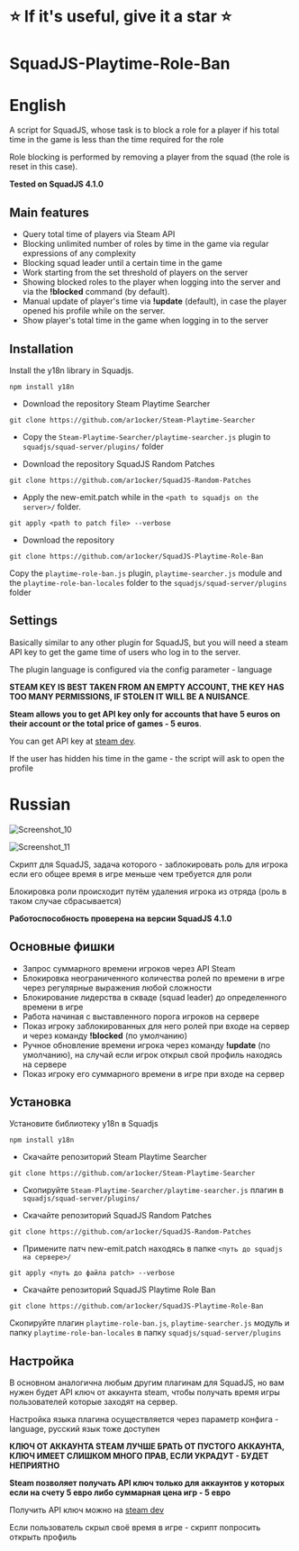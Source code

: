 # ⭐ If it's useful, give it a star ⭐

# SquadJS-Playtime-Role-Ban

# English

A script for SquadJS, whose task is to block a role for a player if his total time in the game is less than the time required for the role

Role blocking is performed by removing a player from the squad (the role is reset in this case).

**Tested on SquadJS 4.1.0**

## Main features

- Query total time of players via Steam API
- Blocking unlimited number of roles by time in the game via regular expressions of any complexity
- Blocking squad leader until a certain time in the game
- Work starting from the set threshold of players on the server
- Showing blocked roles to the player when logging into the server and via the **!blocked** command (by default).
- Manual update of player's time via **!update** (default), in case the player opened his profile while on the server.
- Show player's total time in the game when logging in to the server

## Installation

Install the y18n library in Squadjs.

```
npm install y18n
```

- Download the repository Steam Playtime Searcher

```
git clone https://github.com/ar1ocker/Steam-Playtime-Searcher
```

- Copy the `Steam-Playtime-Searcher/playtime-searcher.js` plugin to `squadjs/squad-server/plugins/` folder

- Download the repository SquadJS Random Patches

```
git clone https://github.com/ar1ocker/SquadJS-Random-Patches
```

- Apply the new-emit.patch while in the `<path to squadjs on the server>/` folder.

```
git apply <path to patch file> --verbose
```

- Download the repository

```
git clone https://github.com/ar1ocker/SquadJS-Playtime-Role-Ban
```

Copy the `playtime-role-ban.js` plugin, `playtime-searcher.js` module and the `playtime-role-ban-locales` folder to the `squadjs/squad-server/plugins` folder

## Settings

Basically similar to any other plugin for SquadJS, but you will need a steam API key to get the game time of users who log in to the server.

The plugin language is configured via the config parameter - language

**STEAM KEY IS BEST TAKEN FROM AN EMPTY ACCOUNT, THE KEY HAS TOO MANY PERMISSIONS, IF STOLEN IT WILL BE A NUISANCE**.

**Steam allows you to get API key only for accounts that have 5 euros on their account or the total price of games - 5 euros**.

You can get API key at [steam dev](https://steamcommunity.com/dev/apikey).

If the user has hidden his time in the game - the script will ask to open the profile

# Russian

![Screenshot_10](https://github.com/user-attachments/assets/97f94820-555e-4635-9fd8-cbdf1e71cbe5)

![Screenshot_11](https://github.com/user-attachments/assets/be61deb1-b67f-4a08-94a7-f88d201efb3e)

Скрипт для SquadJS, задача которого - заблокировать роль для игрока если его общее время в игре меньше чем требуется для роли

Блокировка роли происходит путём удаления игрока из отряда (роль в таком случае сбрасывается)

**Работоспособность проверена на версии SquadJS 4.1.0**

## Основные фишки

- Запрос суммарного времени игроков через API Steam
- Блокировка неограниченного количества ролей по времени в игре через регулярные выражения любой сложности
- Блокирование лидерства в скваде (squad leader) до определенного времени в игре
- Работа начиная с выставленного порога игроков на сервере
- Показ игроку заблокированных для него ролей при входе на сервер и через команду **!blocked** (по умолчанию)
- Ручное обновление времени игрока через команду **!update** (по умолчанию), на случай если игрок открыл свой профиль находясь на сервере
- Показ игроку его суммарного времени в игре при входе на сервер

## Установка

Установите библиотеку y18n в Squadjs

```
npm install y18n
```

- Скачайте репозиторий Steam Playtime Searcher

```
git clone https://github.com/ar1ocker/Steam-Playtime-Searcher
```

- Скопируйте `Steam-Playtime-Searcher/playtime-searcher.js` плагин в `squadjs/squad-server/plugins/`

- Скачайте репозиторий SquadJS Random Patches

```
git clone https://github.com/ar1ocker/SquadJS-Random-Patches
```

- Примените патч new-emit.patch находясь в папке `<путь до squadjs на сервере>/`

```
git apply <путь до файла patch> --verbose
```

- Скачайте репозиторий SquadJS Playtime Role Ban

```
git clone https://github.com/ar1ocker/SquadJS-Playtime-Role-Ban
```

Скопируйте плагин `playtime-role-ban.js`, `playtime-searcher.js` модуль и папку `playtime-role-ban-locales` в папку `squadjs/squad-server/plugins`

## Настройка

В основном аналогична любым другим плагинам для SquadJS, но вам нужен будет API ключ от аккаунта steam, чтобы получать время игры пользователей которые заходят на сервер.

Настройка языка плагина осуществляется через параметр конфига - language, русский язык тоже доступен

**КЛЮЧ ОТ АККАУНТА STEAM ЛУЧШЕ БРАТЬ ОТ ПУСТОГО АККАУНТА, КЛЮЧ ИМЕЕТ СЛИШКОМ МНОГО ПРАВ, ЕСЛИ УКРАДУТ - БУДЕТ НЕПРИЯТНО**

**Steam позволяет получать API ключ только для аккаунтов у которых если на счету 5 евро либо суммарная цена игр - 5 евро**

Получить API ключ можно на [steam dev](https://steamcommunity.com/dev/apikey)

Если пользователь скрыл своё время в игре - скрипт попросить открыть профиль
